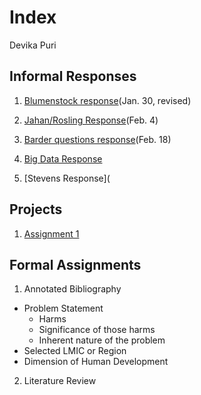 # Index

Devika Puri

## Informal Responses

1. [Blumenstock response](https://dpuri-wm.github.io/workshop/blumenstock)(Jan. 30, revised)

2. [Jahan/Rosling Response](https://dpuri-wm.github.io/workshop/JahanRosling)(Feb. 4)

3. [Barder questions response](https://dpuri-wm.github.io/workshop/BarderQuestions)(Feb. 18)

4. [Big Data Response](https://dpuri-wm.github.io/workshop/BigDataResponse) 

5. [Stevens Response](


## Projects

1. [Assignment 1](https://dpuri-wm.github.io/workshop/Assignment1) 


## Formal Assignments

1. Annotated Bibliography
- Problem Statement
  - Harms
  - Significance of those harms
  - Inherent nature of the problem
- Selected LMIC or Region
- Dimension of Human Development

2. Literature Review
